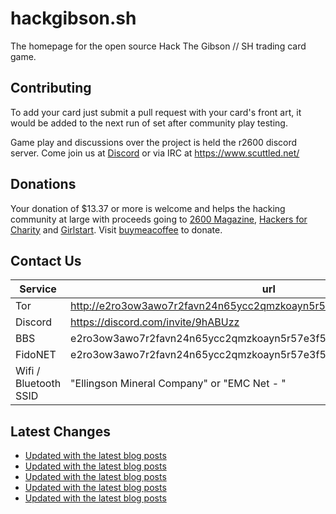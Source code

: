# hackgibson.sh
The homepage for the open source Hack The Gibson // SH trading card game.


## Contributing

To add your card just submit a pull request with your card's front art, it would be added to the next run of set after community play testing.

Game play and discussions over the project is held the r2600 discord server. Come join us at [Discord](https://discord.com/invite/9hABUzz) or via IRC at https://www.scuttled.net/


## Donations

Your donation of $13.37 or more is welcome and helps the hacking community at large with proceeds going to [2600 Magazine](https://2600.com/), [Hackers for Charity](https://hackersforcharity.org) and [Girlstart](https://girlstart.org).  Visit [buymeacoffee](https://www.buymeacoffee.com/hackgibson.sh) to donate.


## Contact Us

Service | url
-|-
Tor | http://e2ro3ow3awo7r2favn24n65ycc2qmzkoayn5r57e3f56nvjwdcgg32ad.onion
Discord | https://discord.com/invite/9hABUzz
BBS | e2ro3ow3awo7r2favn24n65ycc2qmzkoayn5r57e3f56nvjwdcgg32ad.onion:23
FidoNET | e2ro3ow3awo7r2favn24n65ycc2qmzkoayn5r57e3f56nvjwdcgg32ad.onion:24554
Wifi / Bluetooth SSID | "Ellingson Mineral Company" or "EMC Net - <fidonet address>"

## Latest Changes
<!-- BLOG-POST-LIST:START -->
- [Updated with the latest blog posts](https://github.com/DFW2600/hackgibson.sh/commit/459aa05146283156266eb503e24cf3050b9025e3)
- [Updated with the latest blog posts](https://github.com/DFW2600/hackgibson.sh/commit/9d16c5d03f35fed3a3c2b6bf4c1c6a307ec92d61)
- [Updated with the latest blog posts](https://github.com/DFW2600/hackgibson.sh/commit/62dce35574d767c29003c9fe2e9b8c1c70f04144)
- [Updated with the latest blog posts](https://github.com/DFW2600/hackgibson.sh/commit/a6dec723e24d770c4aebe6a09b949898ed476e18)
- [Updated with the latest blog posts](https://github.com/DFW2600/hackgibson.sh/commit/b13be6478214bdf29f7ba66348878fb8f6feddf4)
<!-- BLOG-POST-LIST:END -->
